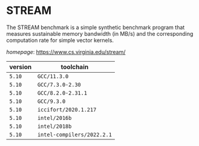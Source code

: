 # STREAM

The STREAM benchmark is a simple synthetic benchmark program that measures sustainable  memory bandwidth (in MB/s) and the corresponding computation rate for simple vector kernels.

*homepage*: <https://www.cs.virginia.edu/stream/>

version | toolchain
--------|----------
``5.10`` | ``GCC/11.3.0``
``5.10`` | ``GCC/7.3.0-2.30``
``5.10`` | ``GCC/8.2.0-2.31.1``
``5.10`` | ``GCC/9.3.0``
``5.10`` | ``iccifort/2020.1.217``
``5.10`` | ``intel/2016b``
``5.10`` | ``intel/2018b``
``5.10`` | ``intel-compilers/2022.2.1``
